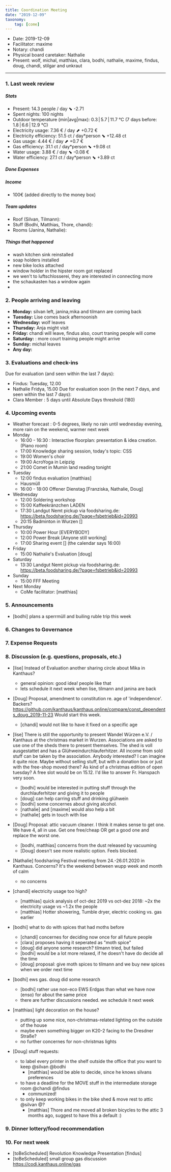 ```yaml
---
title: Coordination Meeting
date: "2019-12-09"
taxonomy:
    tag: [come]
---
```


<!--
Hello facilitator/notary! Thank you for your services. Here is some advice for facilitating coordination meetings:
  - Prepare the meeting a bit beforehand (find out about evaluations, gas, electricity and water usages, waste collections, income, scheduled events). You can ask others to assist you.
  - Notify people 10 minutes before the meeting starts. (Watching the clock is not super fun, people will be grateful if you do it for them.)
  - Start at 10:00 sharp, or earlier if everyone is there. (Waiting is time-wasting, be a time-saver!)
  - If you don't want to take notes yourself ask someone else to take care of that. (This pad can easily be used to read from and write in simultaneously.)
  - Go through the ordered points in order, even if nothing has changed. (They are arranged to try and get the most relevant information to most people.)
  - Feel welcome to moderate conversation if off-topic or too detailed. (Are listeners interested? Are speakers satisfied? Can you identify a sub-group?)
  - Try to finish the meeting before 11:00. (There is always more to talk about and it's important for people to know that CoMes don't take forever.)
  - Leave the room once the meeting has ended. (This sends a clear signal to everyone else that they can also leave and get on with their day.)
  - Take care that the meeting minutes will be put to kanthaus.online. (If you don't know how to do it, ask someone to help you with it. But do it today!)
  - As soon as the minutes are online, empty the pad from all irrelevant things and get it ready for the next facilitator. (Only keep regular events such as CoMe, power hour, regular food pickups and such. Move the counter figures from 'last 7 days' to '7 days before that' and adjust the date to next week.)
  - Have fun!
-->
- Date: 2019-12-09
- Facilitator: maxime
- Notary: chandi
- Physical board caretaker: Nathalie
- Present: wolf, michal, matthias, clara, bodhi, nathalie, maxime, findus, doug, chandi, stilgar and unkraut

----
<!-- 0. Minute of silence -->

### 1. Last week review

##### Stats
<!-- Read counters in heating room (at the very end of the room on the right, up for the gas, down at your feet for the water) and append to water.csv and gas.csv in https://gitlab.com/kanthaus/kanthaus-public/tree/master/resourcesUsed, update the residence record (https://gitlab.com/kanthaus/kanthaus-private/blob/master/residenceRecord.csv) otherwise the script will complain -->
<!-- press the play button on https://gitlab.com/kanthaus/kanthaus-private/pipeline_schedules and it will print to #kanthaus-residence -->

- Present: 14.3 people / day ⬊  -2.71
- Spent nights: 100 nights
- Outdoor temperature (min|avg|max): 0.3 | 5.7 | 11.7 °C (7 days before: 1.8 | 6.6 | 12.9 °C)
- Electricity usage: 7.36 € / day ⬈ +0.72 €
- Electricity efficiency: 51.5 ct / day*person ⬊ +12.48 ct
- Gas usage: 4.44 € / day ⬈ +0.7 €
- Gas efficiency: 31.1 ct / day*person ⬊ +9.08 ct
- Water usage: 3.88 € / day ⬊ -0.08 €
- Water efficiency: 27.1 ct / day*person ⬊ +3.89 ct


##### Done Expenses
<!-- Encourage people to enter their expenditures from Kanthaus money -->


##### Income
<!-- Check the shoe in K20-0 (base is 30 €) and the donation box in the free shop in K22-0-3 -->
- 100€ (added directly to the money box)

##### Team updates
<!-- Project managers from teams defined during the MCM should report about the current situation -->
- Roof (Silvan, Tilmann):
- Stuff (Bodhi, Matthias, Thore, chandi):
- Rooms (Janina, Nathalie):


##### Things that happened
- wash kitchen sink reinstalled
- soap holders installed
- new bike locks attached
- window holder in the hipster room got replaced
- we wen't to luftschlosserei, they are interested in connecting more
- the schaukasten has a window again
- 


### 2. People arriving and leaving
- **Monday:** silvan left, janina,mika and tilmann are coming back
- **Tuesday:** Lise comes back afternoonish
- **Wednesday:** wolf leaves
- **Thursday:** Anja might visit
- **Friday:** chandi will leave, findus also, court traning people will come
- **Saturday:** : more court training people might arrive
- **Sunday:** michal leaves
- **Any day:** 


### 3. Evaluations and check-ins
<!-- just announcing who is due -->
Due for evaluation (and seen within the last 7 days):
- Findus: Tuesday, 12.00
- Nathalie Fridya, 15.00
Due for evaluation soon (in the next 7 days, and seen within the last 7 days):
- Clara Member : 5 days until Absolute Days threshold (180)


### 4. Upcoming events <!-- https://cloud.kanthaus.online/apps/calendar/ -->
- Weather forecast <!-- https://www.accuweather.com/en/de/wurzen/04808/daily-weather-forecast/171287 -->: 0-5 degrees, likely no rain until wednesday evening, more rain on the weekend, warmer next week
- Monday
    - 16:00 - 16:30 : Interactive floorplan: presentation & idea creation. (Piano room)
    - 17:00 Knowledge sharing session, today's topic: CSS
    - 19:00 Women's choir 
    - 19:00 AcroYoga in Leipzig
    - 21:00 Comet in Mumin land reading tonight
- Tuesday
    - 12:00 findus evaluation [matthias]
    - Hausmüll
    - 16:00 - 18:00 Offener Dienstag  [Franziska, Nathalie, Doug]
- Wednesday
    - 12:00 Soldering workshop
    - 15:00 Kaffeekränzchen LADEN
    - 17:30 Landgut Nemt pickup via foodsharing.de: https://beta.foodsharing.de/?page=fsbetrieb&id=20993
    - 20:15 Badminton in Wurzen []
- Thursday
    - 10:00 Power Hour [EVERYBODY]
    - 12:00 Power Break [Anyone still working]
    - 17:00 Sharing event [] (the calendar says 16:00)
- Friday
    <!--- 12:00 Market pickup via foodsharing.de: https://beta.foodsharing.de/?page=fsbetrieb&id=20993 -->
    - 15:00 Nathalie's Evaluation [doug]
- Saturday
    - 13:30 Landgut Nemt pickup via foodsharing.de: https://beta.foodsharing.de/?page=fsbetrieb&id=20993
- Sunday
    - 15:00 FFF Meeting
- Next Monday
    - CoMe facilitator: [matthias]


### 5. Announcements
<!-- Information & things that "aren't debateable". Only clarifying questions -->
- [bodhi] plans a sperrmüll and builing ruble trip this week

### 6. Changes to Governance

### 7. Expense Requests

### 8. Discussion (e.g. questions, proposals, etc.)
- [lise] Instead of Evaluation another sharing circle about Mika in Kanthaus?
    - general opinion: good idea! people like that
    - lets schedule it next week when lise, tilmann and janina are back
- [Doug] Proposal, amendment to constitution re. age of 'independence'. Backers? https://github.com/kanthaus/kanthaus.online/compare/const_dependents_doug_2019-11-23 Would start this week.
    - [chandi] would not like to have it fixed on a specific age
- [lise] There is still the opportunity to present Wandel Würzen e.V. / Kanthaus at the christmas market in Wurzen. Associations are asked to use one of the sheds there to present themselves.  The shed is voll ausgestattet and has a Glühweindurchlauferhitzer. All income from sold stuff can be taken by the association. Anybody interested? I can imagine it quite nice. Maybe without selling stuff, but with a donation box or just with the free-shop moved there? As kind of a christmas edition of open tuesday? A free slot would be on 15.12. I'd like to answer Fr. Hanspach very soon.
    - [bodhi] would be interested in putting stuff through the durchlauferhitzer and giving it to people
    - [doug] can help carring stuff and drinking glühwein
    - [bodhi] some concernes about giving alcohol.
    - [nathalie] and [maxime] would also help a bit
    - [nathalie] gets in touch with lise
- [Doug] Proposal: attic vacuum cleaner. I think it makes sense to get one. We have 4, all in use. Get one free/cheap OR get a good one and replace the worst one.
    - [bodhi, matthias] concerns from the dust released by vacuuming
    - [Doug] doesn't see more realistic option. Feels blocked.
- [Nathalie] foodsharing Festival meeting from 24.-26.01.2020 in Kanthaus. Concerns? It's the weekend between wupp week and month of calm
    - no concerns
- [chandi] electricity usage too high?
    - [matthias] quick analysis of oct-dez 2019 vs oct-dez 2018: ~2x the electricity usage vs ~1.2x the people
    - [matthias] Hotter showering, Tumble dryer, electric cooking vs. gas earlier
- [bodhi] what to do with spices that had moths before
    - [chandi] concernes for deciding now once for all future people
    - [clara] proposes having it seperated as "moth spice"
    - [doug] did anyone some research? tilmann tried, but failed
    - [bodhi] would be a lot more relaxed, if he doesn't have do decide all the time
    - [doug] proposal: give moth spices to tilmann and we buy new spices when we order next time
- [bodhi] ews gas. doug did some research
    - [bodhi] rather use non-eco EWS Erdgas than what we have now (enso) for about the same price
    - there are further discussions needed. we schedule it next week
- [matthias] light decoration on the house?
    - putting up some nice, non-christmas-related lighting on the outside of the house
    - maybe even something bigger on K20-2 facing to the Dresdner Straße?
    - no further concernes for non-christmas lights

- [Doug] stuff requests:
    - to label every printer in the shelf outside the office that you want to keep @silvan @bodhi
        - [matthias] would be able to decide, since he knows silvans preferences
    - to have a deadline for the MOVE stuff in the intermediate storage room @chandi @findus
        - communized!
    - to only keep working bikes in the bike shed & move rest to attic @silvan @?
        - [matthias] Thore and me moved all broken bicycles to the attic 3 months ago, suggest to have this a default :)


### 9. Dinner lottery/food recommendation
<!-- To be done on the physical board -->


### 10. For next week
- [toBeScheduled] Revolution Knowledge Presentation [findus]
- [toBeScheduled] small group gas discussion https://codi.kanthaus.online/gas
